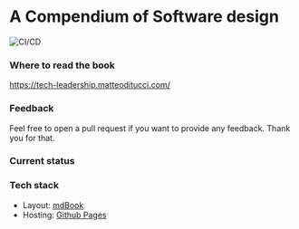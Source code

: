 # A Compendium of Software design

![CI/CD](https://github.com/matteoditucci/tech-leadership/workflows/github-pages/badge.svg)

### Where to read the book
https://tech-leadership.matteoditucci.com/

### Feedback
Feel free to open a pull request if you want to provide any feedback. Thank you for that.

### Current status

### Tech stack
* Layout: [mdBook](https://github.com/rust-lang/mdBook)
* Hosting: [Github Pages](https://pages.github.com/)
